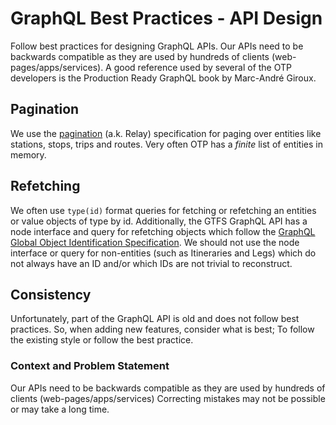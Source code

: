 # GraphQL Best Practices - API Design

Follow best practices for designing GraphQL APIs. Our APIs need to be backwards compatible as they
are used by hundreds of clients (web-pages/apps/services). A good reference used by several
of the OTP developers is the Production Ready GraphQL book by Marc-André Giroux.


## Pagination

We use the [pagination](https://graphql.org/learn/pagination/) (a.k. Relay) specification for paging over entities like stations, 
stops, trips and routes. Very often OTP has a _finite_ list of entities in memory.


## Refetching

We often use `type(id)` format queries for fetching or refetching an entities or value objects of type by id. Additionally,
the GTFS GraphQL API has a node interface and query for refetching objects which follow the
[GraphQL Global Object Identification Specification](https://relay.dev/graphql/objectidentification.htm). We should not use the
node interface or query for non-entities (such as Itineraries and Legs) which do not always have an ID and/or which IDs are not
trivial to reconstruct.


## Consistency

Unfortunately, part of the GraphQL API is old and does not follow best practices. So, when adding
new features, consider what is best; To follow the existing style or follow the best practice. 
    

### Context and Problem Statement

Our APIs need to be backwards compatible as they are used by hundreds of clients (web-pages/apps/services)
Correcting mistakes may not be possible or may take a long time. 

